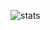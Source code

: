 ![stats](https://github-readme-stats.vercel.app/api?username=JulianCDC&hide=stars,issues&count_private=true&show_icons=true)
